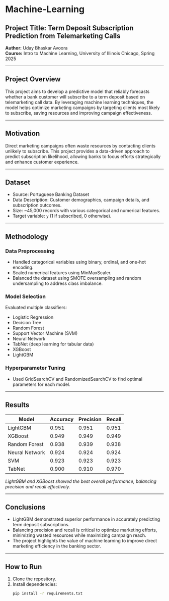 # Machine-Learning

## Project Title: Term Deposit Subscription Prediction from Telemarketing Calls

**Author:** Uday Bhaskar Avoora  
**Course:** Intro to Machine Learning, University of Illinois Chicago, Spring 2025

---

## Project Overview

This project aims to develop a predictive model that reliably forecasts whether a bank customer will subscribe to a term deposit based on telemarketing call data. By leveraging machine learning techniques, the model helps optimize marketing campaigns by targeting clients most likely to subscribe, saving resources and improving campaign effectiveness.

---

## Motivation

Direct marketing campaigns often waste resources by contacting clients unlikely to subscribe. This project provides a data-driven approach to predict subscription likelihood, allowing banks to focus efforts strategically and enhance customer experience.

---

## Dataset

- Source: Portuguese Banking Dataset  
- Data Description: Customer demographics, campaign details, and subscription outcomes.  
- Size: ~45,000 records with various categorical and numerical features.  
- Target variable: `y` (1 if subscribed, 0 otherwise).

---

## Methodology

### Data Preprocessing
- Handled categorical variables using binary, ordinal, and one-hot encoding.
- Scaled numerical features using MinMaxScaler.
- Balanced the dataset using SMOTE oversampling and random undersampling to address class imbalance.

### Model Selection
Evaluated multiple classifiers:
- Logistic Regression
- Decision Tree
- Random Forest
- Support Vector Machine (SVM)
- Neural Network
- TabNet (deep learning for tabular data)
- XGBoost
- LightGBM

### Hyperparameter Tuning
- Used GridSearchCV and RandomizedSearchCV to find optimal parameters for each model.

---

## Results

| Model           | Accuracy | Precision | Recall  |
|-----------------|----------|-----------|---------|
| LightGBM        | 0.951    | 0.951     | 0.951   |
| XGBoost         | 0.949    | 0.949     | 0.949   |
| Random Forest   | 0.938    | 0.939     | 0.938   |
| Neural Network  | 0.924    | 0.924     | 0.924   |
| SVM             | 0.923    | 0.923     | 0.923   |
| TabNet          | 0.900    | 0.910     | 0.970   |

*LightGBM and XGBoost showed the best overall performance, balancing precision and recall effectively.*

---

## Conclusions

- LightGBM demonstrated superior performance in accurately predicting term deposit subscriptions.
- Balancing precision and recall is critical to optimize marketing efforts, minimizing wasted resources while maximizing campaign reach.
- The project highlights the value of machine learning to improve direct marketing efficiency in the banking sector.

---

## How to Run

1. Clone the repository.
2. Install dependencies:  
   ```bash
   pip install -r requirements.txt




